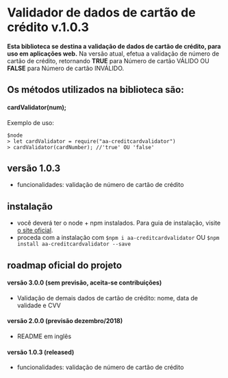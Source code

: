 # Validador de dados de cartão de crédito v.1.0.3

**Esta biblioteca se destina a validação de dados de cartão de crédito, para uso em aplicações web.**
Na versão atual, efetua a validação de número de cartão de crédito, retornando **TRUE** para Número de cartão VÁLIDO OU **FALSE** para Número de cartão INVÁLIDO.


## Os métodos utilizados na biblioteca são:

#### **cardValidator(num);**

Exemplo de uso:

```
$node
> let cardValidator = require("aa-creditcardvalidator")
> cardValidator(cardNumber); //'true' OU 'false'
```


## versão 1.0.3

- funcionalidades: validação de número de cartão de crédito


## instalação

- você deverá ter o node + npm instalados. Para guia de instalação, visite [o site oficial](https://www.npmjs.com/get-npm).
- proceda com a instalação com `$npm i aa-creditcardvalidator` OU `$npm install aa-creditcardvalidator --save`


## roadmap oficial do projeto

#### versão 3.0.0 (sem previsão, aceita-se contribuições)
- Validação de demais dados de cartão de crédito: nome, data de validade e CVV

#### versão 2.0.0 (previsão dezembro/2018)
- README em inglês

#### versão 1.0.3 (released)
- funcionalidades: validação de número de cartão de crédito
